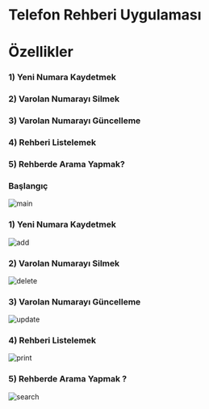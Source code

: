 # Telefon Rehberi Uygulaması
<h1>Özellikler</h1>
<h3>1) Yeni Numara Kaydetmek</h3>
<h3>2) Varolan Numarayı Silmek</h3>
<h3>3) Varolan Numarayı Güncelleme</h3>
<h3>4) Rehberi Listelemek</h3>
<h3>5) Rehberde Arama Yapmak?</h3>

<h3>Başlangıç</h3>

![main](https://user-images.githubusercontent.com/100076932/166104792-e2621721-9c58-4e49-aa70-e5a5ada001c4.png)

<h3>1) Yeni Numara Kaydetmek</h3>

![add](https://user-images.githubusercontent.com/102170410/169663949-19a2509b-e9ee-49fa-856a-ae089786eed1.png)

<h3>2) Varolan Numarayı Silmek</h3>

![delete](https://user-images.githubusercontent.com/102170410/169663993-7a535f8b-4955-4209-970c-e5bdab512b6d.png)

<h3>3) Varolan Numarayı Güncelleme</h3>

![update](https://user-images.githubusercontent.com/102170410/169663789-a9e39a6b-1345-45b9-b445-70592df0158b.png)

<h3>4) Rehberi Listelemek</h3>

![print](https://user-images.githubusercontent.com/102170410/169663691-7ca01b43-e331-4fe5-9388-2588f2b112be.png)

<h3>5) Rehberde Arama Yapmak ?</h3>

![search](https://user-images.githubusercontent.com/102170410/169664051-948707ac-00ac-4832-899f-269c2dc37238.png)
